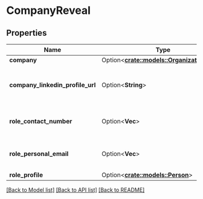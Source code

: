# CompanyReveal

## Properties

Name | Type | Description | Notes
------------ | ------------- | ------------- | -------------
**company** | Option<[**crate::models::OrganizationBase**](OrganizationBase.md)> |  | [optional]
**company_linkedin_profile_url** | Option<**String**> | LinkedIn Profile URL of the Company returned. | [optional]
**role_contact_number** | Option<**Vec<String>**> | A list of personal contact numbers. | [optional]
**role_personal_email** | Option<**Vec<String>**> | A list of personal email addresses. | [optional]
**role_profile** | Option<[**crate::models::Person**](Person.md)> |  | [optional]

[[Back to Model list]](../README.md#documentation-for-models) [[Back to API list]](../README.md#documentation-for-api-endpoints) [[Back to README]](../README.md)


